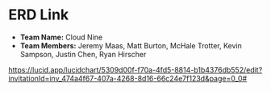 # ERD Link

- **Team Name:** Cloud Nine  
- **Team Members:** Jeremy Maas, Matt Burton, McHale Trotter, Kevin Sampson, Justin Chen, Ryan Hirscher

<https://lucid.app/lucidchart/5309d00f-f70a-4fd5-8814-b1b4376db552/edit?invitationId=inv_474a4f67-407a-4268-8d16-66c24e7f123d&page=0_0#>
